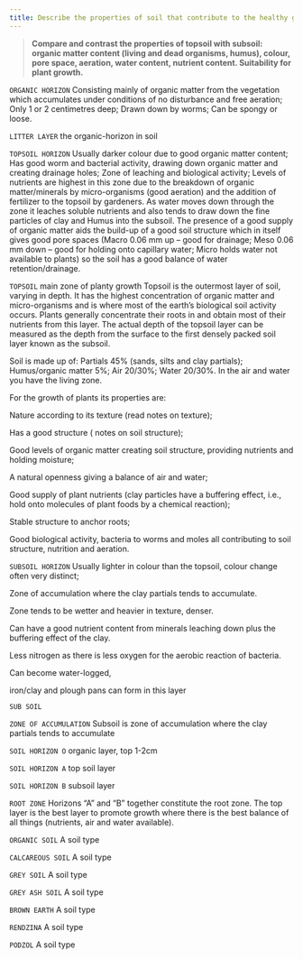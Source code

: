 ```yaml
---
title: Describe the properties of soil that contribute to the healthy growth of plants.
---
```



> **Compare and contrast the properties of topsoil
with subsoil: organic matter content (living and
dead organisms, humus), colour, pore space,
aeration, water content, nutrient content.
Suitability for plant growth.** 


`ORGANIC HORIZON`
Consisting mainly of organic matter from the vegetation which accumulates under conditions of no disturbance and free aeration;
Only 1 or 2 centimetres deep;
Drawn down by worms;
Can be spongy or loose.



`LITTER LAYER`
the organic-horizon in soil


`TOPSOIL HORIZON`
Usually darker colour due to good organic matter content;
Has good worm and bacterial activity, drawing down organic matter and creating drainage holes;
Zone of leaching and biological activity;
Levels of nutrients are highest in this zone due to the breakdown of organic matter/minerals by micro-organisms (good aeration) and the addition of fertilizer to the topsoil by gardeners.  As water moves down through the zone it leaches soluble nutrients and also tends to draw down the fine particles of clay and Humus into the subsoil.  The presence of a good supply of organic matter aids the build-up of a good soil structure which in itself gives good pore spaces (Macro 0.06 mm up – good for drainage; Meso 0.06 mm down – good for holding onto capillary water; Micro holds water not available to plants) so the soil has a good balance of water retention/drainage.



`TOPSOIL`
main zone of planty growth
Topsoil is the outermost layer of soil, varying in depth.  It has the highest concentration of organic matter and micro-organisms and is where most of the earth’s biological soil activity occurs.  Plants generally concentrate their roots in and obtain most of their nutrients from this layer.  The actual depth of the topsoil layer can be measured as the depth from the surface to the first densely packed soil layer known as the subsoil.

Soil is made up of:
Partials 45% (sands, silts and clay partials);
Humus/organic matter 5%;
Air 20/30%;
Water 20/30%.
In the air and water you have the living zone.

For the growth of plants its properties are:

Nature according to its texture (read notes on texture);

Has a good structure ( notes on soil structure);

Good levels of organic matter creating soil structure, providing nutrients and holding moisture;

A natural openness giving a balance of air and water;

Good supply of plant nutrients (clay particles have a buffering effect, i.e., hold onto molecules of plant foods by a chemical reaction);

Stable structure to anchor roots;

Good biological activity, bacteria to worms and moles all contributing to soil structure, nutrition and aeration.



`SUBSOIL HORIZON`
Usually lighter in colour than the topsoil, colour change often very distinct;

Zone of accumulation where the clay partials tends to accumulate.  

Zone tends to be wetter and heavier in texture, denser.  

Can have a good nutrient content from minerals leaching down plus the buffering effect of the clay.  

Less nitrogen as there is less oxygen for the aerobic reaction of bacteria.  

Can become water-logged, 

iron/clay and plough pans can form in this layer



`SUB SOIL`

`ZONE OF ACCUMULATION`
Subsoil is zone of accumulation where the clay partials tends to accumulate


`SOIL HORIZON O`
organic layer, top 1-2cm


`SOIL HORIZON A`
top soil layer


`SOIL HORIZON B`
subsoil layer


`ROOT ZONE`
Horizons “A” and “B” together constitute the root zone.  The top layer is the best layer to promote growth where there is the best balance of all things (nutrients, air and water available).



`ORGANIC SOIL`
A soil type


`CALCAREOUS SOIL`
A soil type


`GREY SOIL`
A soil type


`GREY ASH SOIL`
A soil type


`BROWN EARTH`
A soil type


`RENDZINA`
A soil type


`PODZOL`
A soil type

